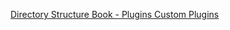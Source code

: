 [Directory Structure Book - Plugins Custom Plugins](https://nuxtjs.org/docs/2.x/directory-structure/plugins#inject-in-root--context)
